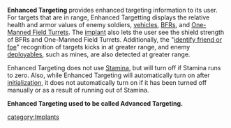 **Enhanced Targeting** provides enhanced targeting information to its
user. For targets that are in range, Enhanced Targetting displays the
relative health and armor values of enemy soldiers,
[vehicles](/vehicle "wikilink"), [BFRs](/BFR "wikilink"), and [One-Manned
Field Turrets](/One-Manned_Field_Turret "wikilink"). The
[implant](/implant "wikilink") also lets the user see the shield strength
of BFRs and One-Manned Field Turrets. Additionally, the "[identify
friend or foe](/IFF "wikilink")" recognition of targets kicks in at
greater range, and enemy [deployables](/ACE "wikilink"), such as mines,
are also detected at greater range.

Enhanced Targeting does not use [Stamina](/Stamina "wikilink"), but will
turn off if Stamina runs to zero. Also, while Enhanced Targeting will
automatically turn on after
[initialization](/Initialization_timer "wikilink"), it does not
automatically turn on if it has been turned off manually or as a result
of running out of Stamina.

**Enhanced Targeting used to be called Advanced Targeting.**

[category:Implants](/category:Implants "wikilink")
